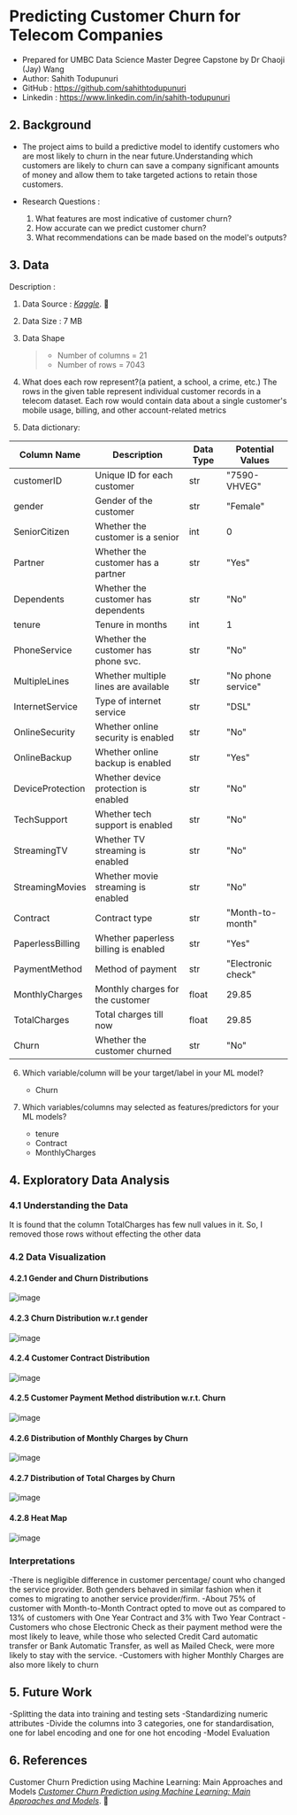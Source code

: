 # Predicting Customer Churn for Telecom Companies
- Prepared for UMBC Data Science Master Degree Capstone by Dr Chaoji (Jay) Wang 
- Author: Sahith Todupunuri
- GitHub : https://github.com/sahithtodupunuri
- Linkedin : https://www.linkedin.com/in/sahith-todupunuri

## 2. Background
* The project aims to build a predictive model to identify customers who are most likely to churn in the near future.Understanding which customers are likely to churn can save a company significant amounts of money and allow them to take targeted actions to retain those customers.

* Research Questions :
   1. What features are most indicative of customer churn?
   2. How accurate can we predict customer churn?
   3. What recommendations can be made based on the model's outputs?


## 3. Data

Description : 

1. Data Source : *[Kaggle](https://www.kaggle.com/datasets/priyankanavgire/telecom-churn)*. :link:

2. Data Size : 7 MB

3. Data Shape
   > - Number of columns =  21
   > - Number of rows    = 7043

4. What does each row represent?(a patient, a school, a crime, etc.)
The rows in the given table represent individual customer records in a telecom dataset. Each row would contain data about a single customer's mobile usage, billing, and other account-related metrics

5. Data dictionary:
   
| Column Name      | Description                          | Data Type           | Potential Values     |
|------------------|--------------------------------------|---------------------|----------------------|
| customerID       | Unique ID for each customer          | str                 | "7590-VHVEG"         |
| gender           | Gender of the customer               | str                 | "Female"             |
| SeniorCitizen    | Whether the customer is a senior     | int                 | 0                    |
| Partner          | Whether the customer has a partner   | str                 | "Yes"                |
| Dependents       | Whether the customer has dependents  | str                 | "No"                 |
| tenure           | Tenure in months                     | int                 | 1                    |
| PhoneService     | Whether the customer has phone svc.  | str                 | "No"                 |
| MultipleLines    | Whether multiple lines are available | str                 | "No phone service"   |
| InternetService  | Type of internet service             | str                 | "DSL"                |
| OnlineSecurity   | Whether online security is enabled   | str                 | "No"                 |
| OnlineBackup     | Whether online backup is enabled     | str                 | "Yes"                |
| DeviceProtection | Whether device protection is enabled | str                 | "No"                 |
| TechSupport      | Whether tech support is enabled      | str                 | "No"                 |
| StreamingTV      | Whether TV streaming is enabled      | str                 | "No"                 |
| StreamingMovies  | Whether movie streaming is enabled   | str                 | "No"                 |
| Contract         | Contract type                        | str                 | "Month-to-month"     |
| PaperlessBilling | Whether paperless billing is enabled | str                 | "Yes"                |
| PaymentMethod    | Method of payment                    | str                 | "Electronic check"   |
| MonthlyCharges   | Monthly charges for the customer     | float               | 29.85                |
| TotalCharges     | Total charges till now               | float               | 29.85                |
| Churn            | Whether the customer churned         | str                 | "No"                 |



6. Which variable/column will be your target/label in your ML model?
    - Churn                 

7. Which variables/columns may selected as features/predictors for your ML models?
   - tenure
   - Contract
   - MonthlyCharges

## 4. Exploratory Data Analysis
### 4.1 Understanding the Data
It is found that the column TotalCharges has few null values in it. So, I removed those rows without effecting the other data
### 4.2 Data Visualization
#### 4.2.1 Gender and Churn Distributions
 ![image](https://github.com/DATA-606-2023-FALL-THURSDAY/sahithtodupunuri/assets/114625950/ada94c06-1781-4513-a24f-b3b2951cb1e6)
#### 4.2.3 Churn Distribution w.r.t gender
![image](https://github.com/DATA-606-2023-FALL-THURSDAY/sahithtodupunuri/assets/114625950/7440c972-475e-4991-9d9b-6820992c2093)
#### 4.2.4 Customer Contract Distribution
![image](https://github.com/DATA-606-2023-FALL-THURSDAY/sahithtodupunuri/assets/114625950/a6b66257-ba4e-4313-b0c8-7278669bb00b)
#### 4.2.5 Customer Payment Method distribution w.r.t. Churn
![image](https://github.com/DATA-606-2023-FALL-THURSDAY/sahithtodupunuri/assets/114625950/a5d202dd-c501-44ab-8c94-b5fcf3984334)
#### 4.2.6 Distribution of Monthly Charges by Churn
![image](https://github.com/DATA-606-2023-FALL-THURSDAY/sahithtodupunuri/assets/114625950/bb4a5a10-e2bb-4ec8-b596-643393f7f7d7)
#### 4.2.7 Distribution of Total Charges by Churn
![image](https://github.com/DATA-606-2023-FALL-THURSDAY/sahithtodupunuri/assets/114625950/e327486a-1c61-4dac-bd0b-787249f29b5f)
#### 4.2.8 Heat Map
![image](https://github.com/DATA-606-2023-FALL-THURSDAY/sahithtodupunuri/assets/114625950/f8271990-8599-4755-93c1-36d8c325d91e)

### Interpretations
 -There is negligible difference in customer percentage/ count who changed the service provider. Both genders behaved in similar fashion when it comes to migrating to another service provider/firm.
 -About 75% of customer with Month-to-Month Contract opted to move out as compared to 13% of customers with One Year Contract and 3% with Two Year Contract
 -Customers who chose Electronic Check as their payment method were the most likely to leave, while those who selected Credit Card automatic transfer or Bank Automatic Transfer, as well as Mailed Check, were more likely to stay with the service.
 -Customers with higher Monthly Charges are also more likely to churn

## 5. Future Work
 -Splitting the data into training and testing sets
 -Standardizing numeric attributes
 -Divide the columns into 3 categories, one for standardisation, one for label encoding and one for one hot encoding
 -Model Evaluation

## 6. References

Customer Churn Prediction using Machine Learning: Main Approaches and Models
*[Customer Churn Prediction using Machine Learning: Main Approaches and Models](https://towardsdatascience.com/churn-prediction-770d6cb582a5)*. :link:
